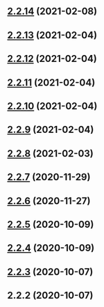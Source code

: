 ## [2.2.14](https://github.com/vitaliyshvarz/jest-coverage-guard/compare/2.2.13...2.2.14) (2021-02-08)



## [2.2.13](https://github.com/vitaliyshvarz/jest-coverage-guard/compare/2.2.12...2.2.13) (2021-02-04)



## [2.2.12](https://github.com/vitaliyshvarz/jest-coverage-guard/compare/2.2.11...2.2.12) (2021-02-04)



## [2.2.11](https://github.com/vitaliyshvarz/jest-coverage-guard/compare/2.2.10...2.2.11) (2021-02-04)



## [2.2.10](https://github.com/vitaliyshvarz/jest-coverage-guard/compare/2.2.9...2.2.10) (2021-02-04)



## [2.2.9](https://github.com/vitaliyshvarz/jest-coverage-guard/compare/2.2.8...2.2.9) (2021-02-04)



## [2.2.8](https://github.com/vitaliyshvarz/jest-coverage-guard/compare/2.2.7...2.2.8) (2021-02-03)



## [2.2.7](https://github.com/vitaliyshvarz/jest-coverage-guard/compare/2.2.6...2.2.7) (2020-11-29)



## [2.2.6](https://github.com/vitaliyshvarz/jest-coverage-guard/compare/2.2.5...2.2.6) (2020-11-27)



## [2.2.5](https://github.com/vitaliyshvarz/jest-coverage-guard/compare/2.2.4...2.2.5) (2020-10-09)



## [2.2.4](https://github.com/vitaliyshvarz/jest-coverage-guard/compare/2.2.3...2.2.4) (2020-10-09)



## [2.2.3](https://github.com/vitaliyshvarz/jest-coverage-guard/compare/2.2.2...2.2.3) (2020-10-07)



## 2.2.2 (2020-10-07)



